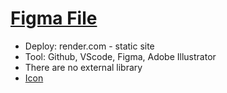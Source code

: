 # [Figma File](https://www.figma.com/file/BBzGlPprXCO3MzIvR7yFZO/Fastcoding?type=design&node-id=0-1&mode=design&t=x80azyToT0FgXWQE-0)
 - Deploy: render.com - static site
 - Tool: Github, VScode, Figma, Adobe Illustrator
 - There are no external library
 - [Icon](https://icons.getbootstrap.com/icons/)